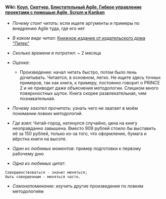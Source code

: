 #### Wiki: [Коул](https://www.litres.ru/rob-koul/), [Скотчер](https://www.litres.ru/edvard-skotcher/), [Блистательный Agile. Гибкое управление проектами с помощью Agile, Scrum и Kanban](https://www.litres.ru/rob-koul/blistatelnyy-agile-gibkoe-upravlenie-proektami-s-pomoschu-agile-s/chitat-onlayn/)

* *Почему стоит читать*: если ищете аргументы и примеры по внедрению Agile туда, где его нет

* *В каком виде читал*: [Книжное издание от издательского дома "Питер"](https://habr.com/ru/company/piter/blog/427409/)

* *Сколько времени я потратил*: ~ 2 месяца

* *Оценка*: 
  
  - Произведение: начал читать быстро, потом было лень дочитывать. Читается, в основном, легко. Не ищите здесь точных примеров, так как книга, к примеру, постоянно говорит о PRINCE 2 и не приводит даже объяснения методологии. Слишком много поверхностных шуток. Книга скорее развлекательная, чем познавательная.

* *Почему захотел прочитать*: узнать чего не хватает в моём понимании ловких методологий.

* *Где взял*: Читай-город, наткнулся случайно, цена на книгу неоправданно завышена. Вместо 909 рублей стоило бы выставить её за 150 рублей, только из-за того, что оформление, бумага и вёрстка книги на высоте.

* *Один из любимых моментов*: пример подготовки к первому рабочему дню

* *Одна из любимых цитат*:
```
Совершенствоваться - значит меняться;
быть совершенным - меняться часто.
```
* *Самонапоминание*: изучить другие произведения по ловким методологиям
